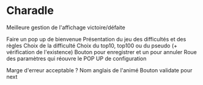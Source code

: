 # Charadle

Meilleure gestion de l'affichage victoire/défaite 

Faire un pop up de bienvenue
Présentation du jeu des difficultés et des règles
Choix de la difficulté
Choix du top10, top100 ou du pseudo (+ vérification de l'existence)
Bouton pour enregistrer et un pour annuler
Roue des paramètres qui réouvre le POP UP de configuration

Marge d'erreur acceptable ? 
Nom anglais de l'animé
Bouton validate pour next
